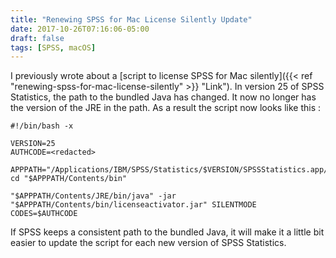 ```yaml
---
title: "Renewing SPSS for Mac License Silently Update"
date: 2017-10-26T07:16:06-05:00
draft: false
tags: [SPSS, macOS]
---
```


I previously wrote about a [script to license SPSS for Mac silently]({{< ref "renewing-spss-for-mac-license-silently" >}} "Link").  In version 25 of SPSS Statistics, the path to the bundled Java has changed. It now no longer has the version of the JRE in the path. As a result the script now looks like this :

```
#!/bin/bash -x
 
VERSION=25
AUTHCODE=<redacted>
 
APPPATH="/Applications/IBM/SPSS/Statistics/$VERSION/SPSSStatistics.app/"
cd "$APPPATH/Contents/bin"
 
"$APPPATH/Contents/JRE/bin/java" -jar "$APPPATH/Contents/bin/licenseactivator.jar" SILENTMODE CODES=$AUTHCODE
```
If SPSS keeps a consistent path to the bundled Java, it will make it a little bit easier to update the script for each new version of SPSS Statistics.